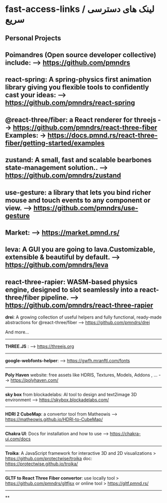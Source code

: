 # fast-access-links / لینک های دسترسی سریع
Personal Projects
---------
**Poimandres** (Open source developer collective) include: --> https://github.com/pmndrs 
---------
**react-spring**: A spring-physics first animation library giving you flexible tools to confidently cast your ideas: --> https://github.com/pmndrs/react-spring
---------
      
**@react-three/fiber**: a React renderer for threejs --> https://github.com/pmndrs/react-three-fiber Examples: -> https://docs.pmnd.rs/react-three-fiber/getting-started/examples 
---------
      
**zustand**: A small, fast and scalable bearbones state-management solution.. --> https://github.com/pmndrs/zustand
---------
      
**use-gesture**: a library that lets you bind richer mouse and touch events to any component or view. --> https://github.com/pmndrs/use-gesture
---------
      
**Market**: --> https://market.pmnd.rs/
---------

**leva**: A GUI you are going to lava.Customizable, extensible & beautiful by default. --> https://github.com/pmndrs/leva
---------
      
**react-three-rapier**: WASM-based physics engine, designed to slot seamlessly into a react-three/fiber pipeline. --> https://github.com/pmndrs/react-three-rapier
---------
        
**drei**: A growing collection of useful helpers and fully functional, ready-made abstractions for @react-three/fiber --> https://github.com/pmndrs/drei

And more...

--------------

**THREE.JS** : --> https://threejs.org

--------------

**google-webfonts-helper**: --> https://gwfh.mranftl.com/fonts 

--------------

**Poly Haven** website: free assets like HDRIS, Textures, Models, Addons , ... --> https://polyhaven.com/

-------------- 

**sky box** from blockadelabs: AI tool to design and text2image 3D environment --> https://skybox.blockadelabs.com/

---------------

**HDRI 2 CubeMap**: a convertor tool from Matheowis --> https://matheowis.github.io/HDRI-to-CubeMap/

---------------

**Chakra UI**: Docs for installation and how to use --> https://chakra-ui.com/docs

---------------

**Troika**: A JavaScript framework for interactive 3D and 2D visualizations > https://github.com/protectwise/troika  doc: https://protectwise.github.io/troika/ 

---------------

**GLTF to React Three Fiber convertor**: use locally tool > https://github.com/pmndrs/gltfjsx or online tool > https://gltf.pmnd.rs/

---------------

**
